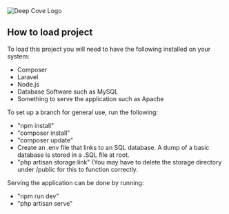 <img src="http://www.deepcovehostel.co.nz/graphics/logo.png" alt="Deep Cove Logo">

## How to load project
To load this project you will need to have the following installed on your system:
<ul>
    <li>Composer</li>
    <li>Laravel</li>
    <li>Node.js</li>
    <li>Database Software such as MySQL</li>
    <li>Something to serve the application such as Apache</li>
</ul>

To set up a branch for general use, run the following:
 - "npm install"
 - "composer install"
 - "composer update"
 - Create an .env file that links to an SQL database. A dump of a basic database is stored in a .SQL file at root.
 - "php artisan storage:link" (You may have to delete the storage directory under /public for this to function correctly.

Serving the application can be done by running:
 - "npm run dev"
 - "php artisan serve"
